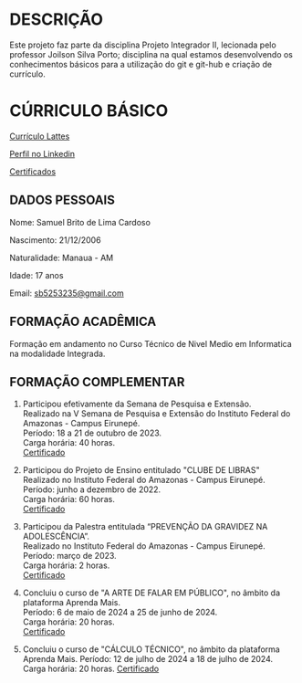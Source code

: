 # DESCRIÇÃO

Este projeto faz parte da disciplina Projeto Integrador II, lecionada pelo professor Joilson Silva Porto; disciplina na qual estamos desenvolvendo os conhecimentos básicos para a utilização do git e git-hub e criação de currículo.

# CÚRRICULO BÁSICO

[Currículo Lattes](https://lattes.cnpq.br/5382942430039075)

[Perfil no Linkedin](www.linkedin.com/in/samuel-brito-238531280)

[Certificados](https://drive.google.com/drive/folders/1LPCaX_qGSNDzWtS83QwUIMfyPUQACyci?usp=drive_link)

## DADOS PESSOAIS

Nome: Samuel Brito de Lima Cardoso

Nascimento: 21/12/2006

Naturalidade: Manaua - AM

Idade: 17 anos

Email: sb5253235@gmail.com

## FORMAÇÃO ACADÊMICA
Formação em andamento no Curso Técnico de Nivel Medio em Informatica na modalidade Integrada.

## FORMAÇÃO COMPLEMENTAR

1. Participou efetivamente da Semana de Pesquisa e Extensão.\
   Realizado na V Semana de Pesquisa e Extensão do Instituto Federal do Amazonas - Campus Eirunepé.\
   Período: 18 a 21 de outubro de 2023.\
   Carga horária: 40 horas.\
   [Certificado](https://drive.google.com/file/d/1YSEvOEGmyiZxSc1B-OJkK2fBd1000vbD/view?usp=drive_link)
   
3. Participou do Projeto de Ensino entitulado "CLUBE DE LIBRAS"\
   Realizado no Instituto Federal do Amazonas - Campus Eirunepé.\
   Período: junho a dezembro de 2022.\
   Carga horária: 60 horas.\
   [Certificado](https://drive.google.com/file/d/1LFBRqJUuA-eOUVWZS3V3J4ywY1rFRdUQ/view?usp=drive_link)
  
4. Participou da Palestra entitulada “PREVENÇÃO DA GRAVIDEZ NA ADOLESCÊNCIA”.\
   Realizado no Instituto Federal do Amazonas - Campus Eirunepé.\
   Período: março de 2023.\
   Carga horária: 2 horas.\
   [Certificado]([https://drive.google.com/file/d/1LFBRqJUuA-eOUVWZS3V3J4ywY1rFRdUQ/view?usp=drive_link])

5. Concluiu o curso de "A ARTE DE FALAR EM PÚBLICO", no âmbito da plataforma Aprenda Mais.\
   Período: 6 de maio de 2024 a 25 de junho de 2024.\
   Carga horária: 20 horas.\
   [Certificado](https://drive.google.com/file/d/1ITq_i8kvjmw9ac1eyIZsrSdIpBpaVRpI/view?usp=drive_link)
   
6. Concluiu o curso de "CÁLCULO TÉCNICO", no âmbito da plataforma Aprenda Mais.
   Período: 12 de julho de 2024 a 18 de julho de 2024.
   Carga horária: 20 horas.
   [Certificado](https://drive.google.com/file/d/1Idq5_1SuO7L4VyNSQ1njTdNmPUz_vvNl/view?usp=drive_link)
